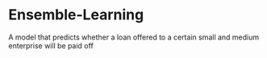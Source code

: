 # Ensemble-Learning
A  model that predicts whether a loan offered to a certain small and medium enterprise will be paid off
